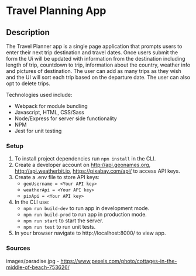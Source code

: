 # Travel Planning App

## Description
The Travel Planner app is a single page application that prompts users to enter their next trip destination and travel dates.  Once users submit the form the Ui will be updated with information from the destination including length of trip, countdown to trip, information about the country, weather info and pictures of destination.  The user can add as many trips as they wish and the UI will sort each trip based on the departure date.  The user can also opt to delete trips.

Technologies used include:
* Webpack for module bundling
* Javascript, HTML, CSS/Sass
* Node/Express for server side functionality
* NPM
* Jest for unit testing

### Setup
1. To install project dependencies run `npm install` in the CLI.
2. Create a developer account on http://api.geonames.org, http://api.weatherbit.io, https://pixabay.com/api/ to access API keys.
3. Create a .env file to store API keys:
    * `geoUsername = <Your API key>`
    * `weatherApi = <Your API key>`
    * `pixApi = <Your API key>`
4. In the CLI use:
    * `npm run build-dev` to run app in development mode.
    * `npm run build-prod` to run app in production mode.
    * `npm run start` to start the server.
    * `npm run test` to run unit tests.
5. In your browser navigate to http://localhost:8000/ to view app.

### Sources
images/paradise.jpg - https://www.pexels.com/photo/cottages-in-the-middle-of-beach-753626/

